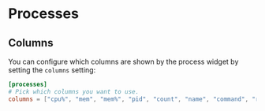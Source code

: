 # Processes

## Columns

You can configure which columns are shown by the process widget by setting the `columns` setting:

```toml
[processes]
# Pick which columns you want to use.
columns = ["cpu%", "mem", "mem%", "pid", "count", "name", "command", "read", "write", "Tread", "twrite", "state", "user", "time"]
```
